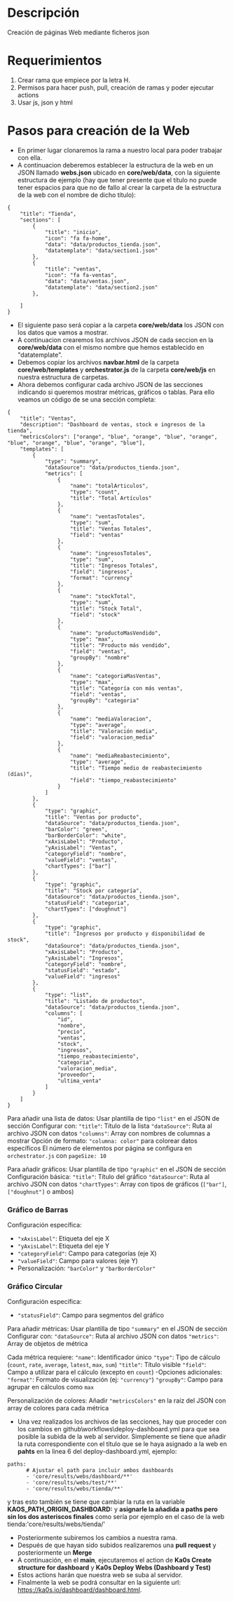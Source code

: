 # Descripción
Creación de páginas Web mediante ficheros json

# Requerimientos
1. Crear rama que empiece por la letra H.
2. Permisos para hacer push, pull, creación de ramas y poder ejecutar actions
3. Usar js, json y html 

# Pasos para creación de la Web
- En primer lugar clonaremos la rama a nuestro local para poder trabajar con ella.
- A continuacion deberemos establecer la estructura de la web en un JSON llamado **webs.json** ubicado en **core/web/data**, con la siguiente estructura de ejemplo (hay que tener presente que el título no puede tener espacios para que no de fallo al crear la carpeta de la estructura de la web con el nombre de dicho título):
```shell
{
    "title": "Tienda",
    "sections": [
        {
            "title": "inicio",
            "icon": "fa fa-home",
            "data": "data/productos_tienda.json",
            "datatemplate": "data/section1.json"
        },
        {
            "title": "ventas",
            "icon": "fa fa-ventas",
            "data": "data/ventas.json",
            "datatemplate": "data/section2.json"
        },

    ]
}
```
- El siguiente paso será copiar a la carpeta **core/web/data** los JSON con los datos que vamos a mostrar.
- A continuacion crearemos los archivos JSON de cada seccion en la **core/web/data** con el mismo nombre que hemos establecido en "datatemplate".
- Debemos copiar los archivos **navbar.html** de la carpeta **core/web/templates** y **orchestrator.js** de la carpeta **core/web/js** en nuestra estructura de carpetas.
- Ahora debemos configurar cada archivo JSON de las secciones indicando si queremos mostrar métricas, gráficos o tablas. Para ello veamos un código de  se una sección completa:
```
{
    "title": "Ventas",
    "description": "Dashboard de ventas, stock e ingresos de la tienda",
    "metricsColors": ["orange", "blue", "orange", "blue", "orange", "blue", "orange", "blue", "orange", "blue"],
    "templates": [
        {
            "type": "summary",
            "dataSource": "data/productos_tienda.json",
            "metrics": [
                {
                    "name": "totalArticulos",
                    "type": "count",
                    "title": "Total Artículos"
                },
                {
                    "name": "ventasTotales",
                    "type": "sum",
                    "title": "Ventas Totales",
                    "field": "ventas"
                },
                {
                    "name": "ingresosTotales",
                    "type": "sum",
                    "title": "Ingresos Totales",
                    "field": "ingresos",
                    "format": "currency"
                },
                {
                    "name": "stockTotal",
                    "type": "sum",
                    "title": "Stock Total",
                    "field": "stock"
                },
                {
                    "name": "productoMasVendido",
                    "type": "max",
                    "title": "Producto más vendido",
                    "field": "ventas",
                    "groupBy": "nombre"
                },
                {
                    "name": "categoriaMasVentas",
                    "type": "max",
                    "title": "Categoría con más ventas",
                    "field": "ventas",
                    "groupBy": "categoria"
                },
                {
                    "name": "mediaValoracion",
                    "type": "average",
                    "title": "Valoración media",
                    "field": "valoracion_media"
                },
                {
                    "name": "mediaReabastecimiento",
                    "type": "average",
                    "title": "Tiempo medio de reabastecimiento (días)",
                    "field": "tiempo_reabastecimiento"
                }
            ]
        },
        {
            "type": "graphic",
            "title": "Ventas por producto",
            "dataSource": "data/productos_tienda.json",
            "barColor": "green",
            "barBorderColor": "white",
            "xAxisLabel": "Producto",
            "yAxisLabel": "Ventas",
            "categoryField": "nombre",
            "valueField": "ventas",
            "chartTypes": ["bar"]
        },
        {
            "type": "graphic",
            "title": "Stock por categoría",
            "dataSource": "data/productos_tienda.json",
            "statusField": "categoria",
            "chartTypes": ["doughnut"]
        },
        {
            "type": "graphic",
            "title": "Ingresos por producto y disponibilidad de stock",
            "dataSource": "data/productos_tienda.json",
            "xAxisLabel": "Producto",
            "yAxisLabel": "Ingresos",
            "categoryField": "nombre",
            "statusField": "estado",
            "valueField": "ingresos"
        },
        {
            "type": "list",
            "title": "Listado de productos",
            "dataSource": "data/productos_tienda.json",
            "columns": [
                "id",
                "nombre",
                "precio",
                "ventas",
                "stock",
                "ingresos",
                "tiempo_reabastecimiento",
                "categoria",
                "valoracion_media",
                "proveedor",
                "ultima_venta"
            ]
        }
    ]
}
```
Para añadir una lista de datos:
Usar plantilla de tipo `"list"` en el JSON de sección
Configurar con:
`"title"`: Título de la lista
`"dataSource"`: Ruta al archivo JSON con datos
`"columns"`: Array con nombres de columnas a mostrar
Opción de formato: `"columna: color"` para colorear datos específicos
El número de elementos por página se configura en `orchestrator.js` con `pageSize: 10`

Para añadir gráficos:
Usar plantilla de tipo `"graphic"` en el JSON de sección
Configuración básica:
`"title"`: Título del gráfico
`"dataSource"`: Ruta al archivo JSON con datos
`"chartTypes"`: Array con tipos de gráficos (`["bar"]`, `["doughnut"]` o ambos)

### Gráfico de Barras
Configuración específica:
- `"xAxisLabel"`: Etiqueta del eje X
- `"yAxisLabel"`: Etiqueta del eje Y
- `"categoryField"`: Campo para categorías (eje X)
- `"valueField"`: Campo para valores (eje Y)
- Personalización: `"barColor"` y `"barBorderColor"`

### Gráfico Circular
Configuración específica:
- `"statusField"`: Campo para segmentos del gráfico


Para añadir métricas:
Usar plantilla de tipo `"summary"` en el JSON de sección
Configurar con:
`"dataSource"`: Ruta al archivo JSON con datos
`"metrics"`: Array de objetos de métrica

Cada métrica requiere:
`"name"`: Identificador único
`"type"`: Tipo de cálculo (`count`, `rate`, `average`, `latest`, `max`, `sum`)
`"title"`: Título visible
`"field"`: Campo a utilizar para el cálculo (excepto en `count`)
-Opciones adicionales:
  `"format"`: Formato de visualización (ej: `"currency"`)
  `"groupBy"`: Campo para agrupar en cálculos como `max`

Personalización de colores:
Añadir `"metricsColors"` en la raíz del JSON con array de colores para cada métrica


      
- Una vez realizados los archivos de las secciones, hay que proceder con los cambios en github\workflows\deploy-dashboard.yml para que sea posible la subida de la web al servidor. Simplemente se tiene que añadir la ruta correspondiente con el título que se le haya asignado a la web en **pahts** en la linea 6 del deploy-dashboard.yml, ejemplo:
```shell
paths:
      # Ajustar el path para incluir ambos dashboards
      - 'core/results/webs/dashboard/**'
      - 'core/results/webs/test/**'
      - 'core/results/webs/tienda/**'
```  
y tras esto también se tiene que cambiar la ruta en la variable **KAOS_PATH_ORIGIN_DASHBOARD:** y **asignarle la añadida a paths pero sin los dos asteriscos finales** como sería por ejemplo en el caso de la web tienda:'core/results/webs/tienda/'
- Posteriormente subiremos los cambios a nuestra rama.
- Después de que hayan sido subidos realizaremos una **pull request** y posteriormente un **Merge**
- A continuación, en el **main**, ejecutaremos el action de **Ka0s Create structure for dashboard** y **Ka0s Deploy Webs (Dashboard y Test)**
- Estos actions harán que nuestra web se suba al servidor.
- Finalmente la web se podrá consultar en la siguiente url: https://ka0s.io/dashboard/dashboard.html.
